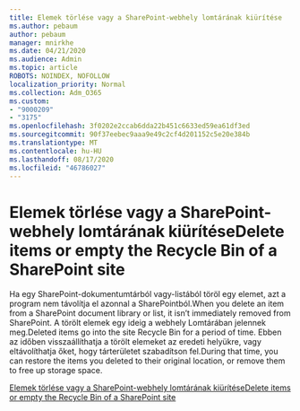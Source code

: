 ```yaml
---
title: Elemek törlése vagy a SharePoint-webhely lomtárának kiürítése
ms.author: pebaum
author: pebaum
manager: mnirkhe
ms.date: 04/21/2020
ms.audience: Admin
ms.topic: article
ROBOTS: NOINDEX, NOFOLLOW
localization_priority: Normal
ms.collection: Adm_O365
ms.custom:
- "9000209"
- "3175"
ms.openlocfilehash: 3f0202e2ccab6dda22b451c6633ed59ea61df3ed
ms.sourcegitcommit: 90f37eebec9aaa9e49c2cf4d201152c5e20e384b
ms.translationtype: MT
ms.contentlocale: hu-HU
ms.lasthandoff: 08/17/2020
ms.locfileid: "46786027"
---
```

# <a name="delete-items-or-empty-the-recycle-bin-of-a-sharepoint-site"></a><span data-ttu-id="057dd-102">Elemek törlése vagy a SharePoint-webhely lomtárának kiürítése</span><span class="sxs-lookup"><span data-stu-id="057dd-102">Delete items or empty the Recycle Bin of a SharePoint site</span></span> 

<span data-ttu-id="057dd-103">Ha egy SharePoint-dokumentumtárból vagy-listából töröl egy elemet, azt a program nem távolítja el azonnal a SharePointból.</span><span class="sxs-lookup"><span data-stu-id="057dd-103">When you delete an item from a SharePoint document library or list, it isn’t immediately removed from SharePoint.</span></span> <span data-ttu-id="057dd-104">A törölt elemek egy ideig a webhely Lomtárában jelennek meg.</span><span class="sxs-lookup"><span data-stu-id="057dd-104">Deleted items go into the site Recycle Bin for a period of time.</span></span> <span data-ttu-id="057dd-105">Ebben az időben visszaállíthatja a törölt elemeket az eredeti helyükre, vagy eltávolíthatja őket, hogy tárterületet szabadítson fel.</span><span class="sxs-lookup"><span data-stu-id="057dd-105">During that time, you can restore the items you deleted to their original location, or remove them to free up storage space.</span></span>

[<span data-ttu-id="057dd-106">Elemek törlése vagy a SharePoint-webhely lomtárának kiürítése</span><span class="sxs-lookup"><span data-stu-id="057dd-106">Delete items or empty the Recycle Bin of a SharePoint site</span></span>](https://support.office.com/article/2e713599-d13e-40d6-96dc-66f0a366f74e)